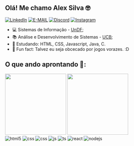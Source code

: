 ## Olá! Me chamo Alex Silva 🤓

[![LinkedIn](https://img.shields.io/badge/LinkedIn-0077B5?style=for-the-badge&logo=linkedin&logoColor=white)](https://www.linkedin.com/in/alexsilvatec/)
[![E-MAIL](https://img.shields.io/badge/Gmail-D14836?style=for-the-badge&logo=gmail&logoColor=white)](httplex404@gmail.com)
[![Discord](https://img.shields.io/badge/Discord-7289DA?style=for-the-badge&logo=discord&logoColor=white)](280375302927024128)
[![Instagram](https://img.shields.io/badge/Instagram-E4405F?style=for-the-badge&logo=instagram&logoColor=white)](https://www.instagram.com/ss.allex/)

- 💻 Sistemas de Informação - [UnDF](https://www.universidade.df.gov.br);
- 📚 Análise e Desenvolvimento de Sistemas - [UCB](ucb.catolica.edu.br);
- 🌱 Estudando: HTML, CSS, Javascript, Java, C.
- 🏹 Fun fact: Talvez eu seja obcecado por jogos vorazes. :D

## O que ando aprontando 🤖:

<div align = "left">  
  <img height = "200em" src="https://github-readme-stats.vercel.app/api?username=httplex&show_icons=true&show_icons=true&theme=tokyonight&count_private=true" />
  <img height = "200em" src="https://github-readme-stats.vercel.app/api/top-langs/?username=httplex&show_icons=true&theme=tokyonight&count_private=true"/>
</div>

<div style="display: inline_block">
  <img align="center" alt="html5" src="https://img.shields.io/badge/HTML5-E34F26?style=for-the-badge&logo=html5&logoColor=white" />
  <img align="center" alt="css" src="https://img.shields.io/badge/CSS3-1572B6?style=for-the-badge&logo=css3&logoColor=white" />
  <img align="center" alt="css" src="https://img.shields.io/badge/Bootstrap-563D7C?style=for-the-badge&logo=bootstrap&logoColor=white" />
  <img align="center" alt="js" src="https://img.shields.io/badge/JavaScript-F7DF1E?style=for-the-badge&logo=javascript&logoColor=black" />
  <img align="center" alt="ts" src="https://img.shields.io/badge/Java-ED8B00?style=for-the-badge&logo=openjdk&logoColor=white" />
  <img align="center" alt="react" src="https://img.shields.io/badge/C-00599C?style=for-the-badge&logo=c&logoColor=white" />
  <img align="center" alt="nodejs" src="https://img.shields.io/badge/MySQL-00000F?style=for-the-badge&logo=mysql&logoColor=white" />
</div><br/>

